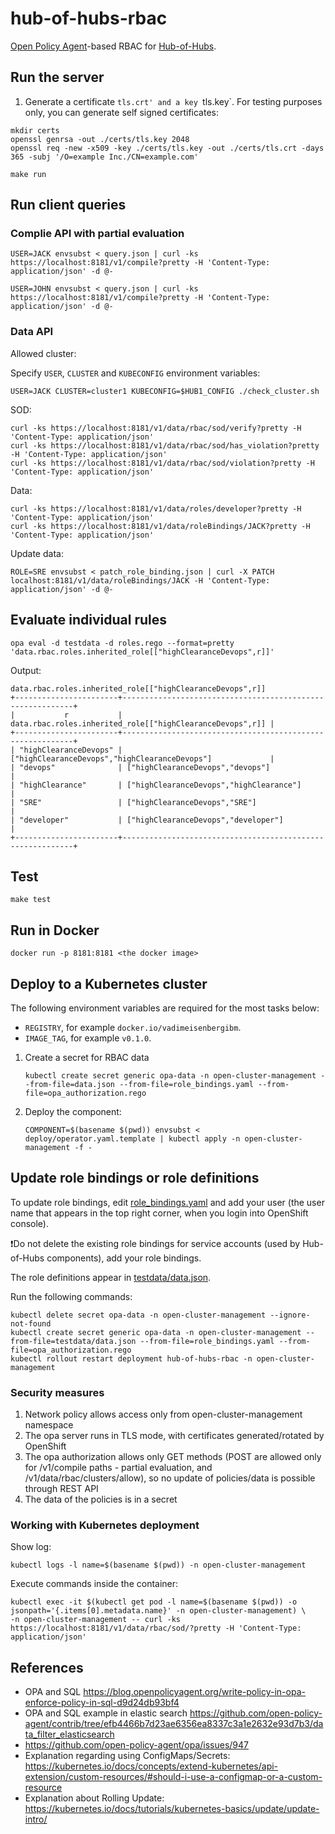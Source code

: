 # hub-of-hubs-rbac

[Open Policy Agent](https://www.openpolicyagent.org)-based RBAC for [Hub-of-Hubs](https://github.com/open-cluster-management/hub-of-hubs).

## Run the server

1. Generate a certificate `tls.crt' and a key `tls.key`. For testing purposes only, you can generate self signed certificates:

```
mkdir certs
openssl genrsa -out ./certs/tls.key 2048
openssl req -new -x509 -key ./certs/tls.key -out ./certs/tls.crt -days 365 -subj '/O=example Inc./CN=example.com'
```

```
make run
```

## Run client queries

### Complie API with partial evaluation
```
USER=JACK envsubst < query.json | curl -ks https://localhost:8181/v1/compile?pretty -H 'Content-Type: application/json' -d @-
```

```
USER=JOHN envsubst < query.json | curl -ks https://localhost:8181/v1/compile?pretty -H 'Content-Type: application/json' -d @-
```

### Data API

Allowed cluster:

Specify `USER`, `CLUSTER` and `KUBECONFIG` environment variables:

```
USER=JACK CLUSTER=cluster1 KUBECONFIG=$HUB1_CONFIG ./check_cluster.sh
```

SOD:

```
curl -ks https://localhost:8181/v1/data/rbac/sod/verify?pretty -H 'Content-Type: application/json'
curl -ks https://localhost:8181/v1/data/rbac/sod/has_violation?pretty -H 'Content-Type: application/json'
curl -ks https://localhost:8181/v1/data/rbac/sod/violation?pretty -H 'Content-Type: application/json'
```

Data:

```
curl -ks https://localhost:8181/v1/data/roles/developer?pretty -H 'Content-Type: application/json'
curl -ks https://localhost:8181/v1/data/roleBindings/JACK?pretty -H 'Content-Type: application/json'
```

Update data:

```
ROLE=SRE envsubst < patch_role_binding.json | curl -X PATCH localhost:8181/v1/data/roleBindings/JACK -H 'Content-Type: application/json' -d @-
```

## Evaluate individual rules

```
opa eval -d testdata -d roles.rego --format=pretty 'data.rbac.roles.inherited_role[["highClearanceDevops",r]]'
```

Output:
```
data.rbac.roles.inherited_role[["highClearanceDevops",r]]
+-----------------------+-----------------------------------------------------------+
|           r           | data.rbac.roles.inherited_role[["highClearanceDevops",r]] |
+-----------------------+-----------------------------------------------------------+
| "highClearanceDevops" | ["highClearanceDevops","highClearanceDevops"]             |
| "devops"              | ["highClearanceDevops","devops"]                          |
| "highClearance"       | ["highClearanceDevops","highClearance"]                   |
| "SRE"                 | ["highClearanceDevops","SRE"]                             |
| "developer"           | ["highClearanceDevops","developer"]                       |
+-----------------------+-----------------------------------------------------------+

```

## Test

```
make test
```

## Run in Docker

```
docker run -p 8181:8181 <the docker image>
```

## Deploy to a Kubernetes cluster

The following environment variables are required for the most tasks below:

* `REGISTRY`, for example `docker.io/vadimeisenbergibm`.
* `IMAGE_TAG`, for example `v0.1.0`.

1.  Create a secret for RBAC data

    ```
    kubectl create secret generic opa-data -n open-cluster-management --from-file=data.json --from-file=role_bindings.yaml --from-file=opa_authorization.rego
    ```

1.  Deploy the component:

    ```
    COMPONENT=$(basename $(pwd)) envsubst < deploy/operator.yaml.template | kubectl apply -n open-cluster-management -f -
    ```

## Update role bindings or role definitions

To update role bindings, edit [role_bindings.yaml](role_bindings.yaml) and add your user
(the user name that appears in the top right corner, when you login into OpenShift console).

❗Do not delete the existing role bindings for service accounts (used by Hub-of-Hubs components), add your role bindings.

The role definitions appear in [testdata/data.json](testdata/data.json).

Run the following commands:

```
kubectl delete secret opa-data -n open-cluster-management --ignore-not-found
kubectl create secret generic opa-data -n open-cluster-management --from-file=testdata/data.json --from-file=role_bindings.yaml --from-file=opa_authorization.rego
kubectl rollout restart deployment hub-of-hubs-rbac -n open-cluster-management
```

### Security measures

1. Network policy allows access only from open-cluster-management namespace
1. The opa server runs in TLS mode, with certificates generated/rotated by OpenShift
1. The opa authorization allows only GET methods (POST are allowed only for /v1/compile paths - partial evaluation, and /v1/data/rbac/clusters/allow), so no update of policies/data is possible through REST API
1. The data of the policies is in a secret

### Working with Kubernetes deployment

Show log:

```
kubectl logs -l name=$(basename $(pwd)) -n open-cluster-management
```

Execute commands inside the container:

```
kubectl exec -it $(kubectl get pod -l name=$(basename $(pwd)) -o jsonpath='{.items[0].metadata.name}' -n open-cluster-management) \
-n open-cluster-management -- curl -ks https://localhost:8181/v1/data/rbac/sod/?pretty -H 'Content-Type: application/json'
```

## References

* OPA and SQL https://blog.openpolicyagent.org/write-policy-in-opa-enforce-policy-in-sql-d9d24db93bf4
* OPA and SQL example in elastic search https://github.com/open-policy-agent/contrib/tree/efb4466b7d23ae6356ea8337c3a1e2632e93d7b3/data_filter_elasticsearch
* https://github.com/open-policy-agent/opa/issues/947
* Explanation regarding using ConfigMaps/Secrets: https://kubernetes.io/docs/concepts/extend-kubernetes/api-extension/custom-resources/#should-i-use-a-configmap-or-a-custom-resource
* Explanation about Rolling Update: https://kubernetes.io/docs/tutorials/kubernetes-basics/update/update-intro/
